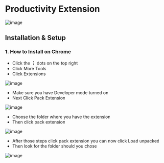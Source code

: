 # Productivity Extension 


![image](https://user-images.githubusercontent.com/70272280/204818505-8c910b89-a96d-491d-8554-a8a33665e648.png)



## Installation & Setup

### 1. How to Install on Chrome
- Click the **︙** dots on the top right
- Click More Tools
- Click Extensions

![image](https://user-images.githubusercontent.com/70272280/204827416-dec6cb61-833e-49c8-8f53-d978227042a5.png)

- Make sure you have Developer mode turned on
- Next Click Pack Extension 

![image](https://user-images.githubusercontent.com/70272280/204891098-b7c956dc-66e7-4b43-9490-60880ee55584.png)

- Choose the folder where you have the extension
- Then click pack extension

![image](https://user-images.githubusercontent.com/70272280/204891311-1b4e5c34-ca2d-47b9-a178-1e5cdfed1ef4.png)

- After those steps click pack extension you can now click Load unpacked
- Then look for the folder should you chose

![image](https://user-images.githubusercontent.com/70272280/204891953-c0d02d15-7972-4e97-8bd3-01107500e282.png)
